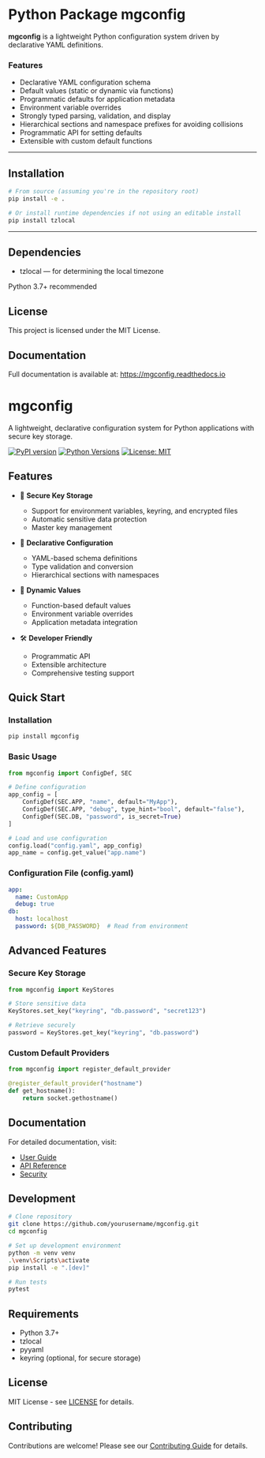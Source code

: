 # Python Package mgconfig

**mgconfig** is a lightweight Python configuration system driven by declarative YAML definitions.  
### Features

- Declarative YAML configuration schema
- Default values (static or dynamic via functions)
- Programmatic defaults for application metadata
- Environment variable overrides
- Strongly typed parsing, validation, and display
- Hierarchical sections and namespace prefixes for avoiding collisions
- Programmatic API for setting defaults
- Extensible with custom default functions

---

## Installation

```bash
# From source (assuming you're in the repository root)
pip install -e .

# Or install runtime dependencies if not using an editable install
pip install tzlocal 

``` 
---


## Dependencies
- tzlocal — for determining the local timezone

Python 3.7+ recommended

## License

This project is licensed under the MIT License.

## Documentation

Full documentation is available at: https://mgconfig.readthedocs.io


# mgconfig

A lightweight, declarative configuration system for Python applications with secure key storage.

[![PyPI version](https://badge.fury.io/py/mgconfig.svg)](https://badge.fury.io/py/mgconfig)
[![Python Versions](https://img.shields.io/pypi/pyversions/mgconfig.svg)](https://pypi.org/project/mgconfig/)
[![License: MIT](https://img.shields.io/badge/License-MIT-yellow.svg)](https://opensource.org/licenses/MIT)

## Features

- 🔐 **Secure Key Storage**
  - Support for environment variables, keyring, and encrypted files
  - Automatic sensitive data protection
  - Master key management

- 📝 **Declarative Configuration**
  - YAML-based schema definitions
  - Type validation and conversion
  - Hierarchical sections with namespaces

- 🔄 **Dynamic Values**
  - Function-based default values
  - Environment variable overrides
  - Application metadata integration

- 🛠️ **Developer Friendly**
  - Programmatic API
  - Extensible architecture
  - Comprehensive testing support

## Quick Start

### Installation

```bash
pip install mgconfig
```

### Basic Usage

```python
from mgconfig import ConfigDef, SEC

# Define configuration
app_config = [
    ConfigDef(SEC.APP, "name", default="MyApp"),
    ConfigDef(SEC.APP, "debug", type_hint="bool", default="false"),
    ConfigDef(SEC.DB, "password", is_secret=True)
]

# Load and use configuration
config.load("config.yaml", app_config)
app_name = config.get_value("app.name")
```

### Configuration File (config.yaml)

```yaml
app:
  name: CustomApp
  debug: true
db:
  host: localhost
  password: ${DB_PASSWORD}  # Read from environment
```

## Advanced Features

### Secure Key Storage

```python
from mgconfig import KeyStores

# Store sensitive data
KeyStores.set_key("keyring", "db.password", "secret123")

# Retrieve securely
password = KeyStores.get_key("keyring", "db.password")
```

### Custom Default Providers

```python
from mgconfig import register_default_provider

@register_default_provider("hostname")
def get_hostname():
    return socket.gethostname()
```

## Documentation

For detailed documentation, visit:
- [User Guide](https://mgconfig.readthedocs.io/en/latest/guide/)
- [API Reference](https://mgconfig.readthedocs.io/en/latest/api/)
- [Security](https://mgconfig.readthedocs.io/en/latest/security/)

## Development

```bash
# Clone repository
git clone https://github.com/yourusername/mgconfig.git
cd mgconfig

# Set up development environment
python -m venv venv
.\venv\Scripts\activate
pip install -e ".[dev]"

# Run tests
pytest
```

## Requirements

- Python 3.7+
- tzlocal
- pyyaml
- keyring (optional, for secure storage)

## License

MIT License - see [LICENSE](LICENSE) for details.

## Contributing

Contributions are welcome! Please see our [Contributing Guide](CONTRIBUTING.md) for details.